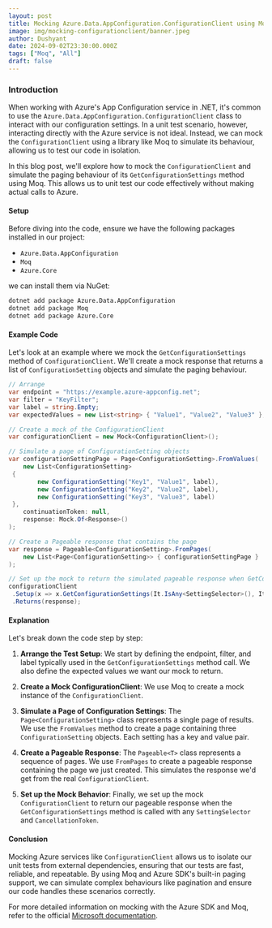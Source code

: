 ```yaml
---
layout: post
title: Mocking Azure.Data.AppConfiguration.ConfigurationClient using Moq
image: img/mocking-configurationclient/banner.jpeg
author: Dushyant
date: 2024-09-02T23:30:00.000Z
tags: ["Moq", "All"]
draft: false
---
```

### Introduction

When working with Azure's App Configuration service in .NET, it's common to use the `Azure.Data.AppConfiguration.ConfigurationClient` class to interact with our configuration settings. In a unit test scenario, however, interacting directly with the Azure service is not ideal. Instead, we can mock the `ConfigurationClient` using a library like Moq to simulate its behaviour, allowing us to test our code in isolation.

In this blog post, we'll explore how to mock the `ConfigurationClient` and simulate the paging behaviour of its `GetConfigurationSettings` method using Moq. This allows us to unit test our code effectively without making actual calls to Azure.

#### Setup

Before diving into the code, ensure we have the following packages installed in our project:

- `Azure.Data.AppConfiguration`
- `Moq`
- `Azure.Core`

we can install them via NuGet:

```bash
dotnet add package Azure.Data.AppConfiguration
dotnet add package Moq
dotnet add package Azure.Core
```

#### Example Code

Let's look at an example where we mock the `GetConfigurationSettings` method of `ConfigurationClient`. We'll create a mock response that returns a list of `ConfigurationSetting` objects and simulate the paging behaviour.

```csharp
// Arrange
var endpoint = "https://example.azure-appconfig.net";
var filter = "KeyFilter";
var label = string.Empty;
var expectedValues = new List<string> { "Value1", "Value2", "Value3" };

// Create a mock of the ConfigurationClient
var configurationClient = new Mock<ConfigurationClient>();

// Simulate a page of ConfigurationSetting objects
var configurationSettingPage = Page<ConfigurationSetting>.FromValues(
    new List<ConfigurationSetting>
 {
        new ConfigurationSetting("Key1", "Value1", label),
        new ConfigurationSetting("Key2", "Value2", label),
        new ConfigurationSetting("Key3", "Value3", label)
 },
    continuationToken: null,
    response: Mock.Of<Response>()
);

// Create a Pageable response that contains the page
var response = Pageable<ConfigurationSetting>.FromPages(
    new List<Page<ConfigurationSetting>> { configurationSettingPage }
);

// Set up the mock to return the simulated pageable response when GetConfigurationSettings is called
configurationClient
 .Setup(x => x.GetConfigurationSettings(It.IsAny<SettingSelector>(), It.IsAny<CancellationToken>()))
 .Returns(response);
```

#### Explanation

Let's break down the code step by step:

1. **Arrange the Test Setup**: We start by defining the endpoint, filter, and label typically used in the `GetConfigurationSettings` method call. We also define the expected values we want our mock to return.

2. **Create a Mock ConfigurationClient**: We use Moq to create a mock instance of the `ConfigurationClient`.

3. **Simulate a Page of Configuration Settings**: The `Page<ConfigurationSetting>` class represents a single page of results. We use the `FromValues` method to create a page containing three `ConfigurationSetting` objects. Each setting has a key and value pair.

4. **Create a Pageable Response**: The `Pageable<T>` class represents a sequence of pages. We use `FromPages` to create a pageable response containing the page we just created. This simulates the response we'd get from the real `ConfigurationClient`.

5. **Set up the Mock Behavior**: Finally, we set up the mock `ConfigurationClient` to return our pageable response when the `GetConfigurationSettings` method is called with any `SettingSelector` and `CancellationToken`.

#### Conclusion

Mocking Azure services like `ConfigurationClient` allows us to isolate our unit tests from external dependencies, ensuring that our tests are fast, reliable, and repeatable. By using Moq and Azure SDK's built-in paging support, we can simulate complex behaviours like pagination and ensure our code handles these scenarios correctly.

For more detailed information on mocking with the Azure SDK and Moq, refer to the official [Microsoft documentation](https://learn.microsoft.com/en-gb/dotnet/azure/sdk/unit-testing-mocking?tabs=moq#explore-paging).